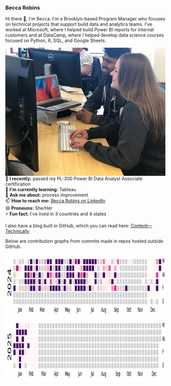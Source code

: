### Becca Robins

Hi there 👋, I'm Becca. I'm a Brooklyn-based Program Manager who focuses on technical projects that support build data and analytics teams. I've worked at Microsoft, where I helped build Power BI reports for internal customers and at DataCamp, where I helped develop data science courses focused on Python, R, SQL, and Google Sheets.

<img align="left" width="500" height="400" src="https://github.com/beccarobins/beccarobins/blob/main/becca_sumedh_instagram.png">
<!--
![Becca and her colleague, Sumedh, at DataCamp.](becca_sumedh_instagram.png)
-->

🔭 **I recently:** passed my PL-300 Power BI Data Analyst Associate certification <br>
🌱 **I'm currently learning:** Tableau <br>
💬 **Ask me about:** process improvement <br>
📫 **How to reach me:** [Becca Robins on LinkedIn](https://www.linkedin.com/in/beccarobins/) <br>
😄 **Pronouns:** She/Her <br>
⚡ **Fun fact:** I've lived in 3 countries and 4 states

I also have a blog built in GitHub, which you can read here: [Content&mdash;Technically](https://beccarobins.github.io)
<br>

Below are contribution graphs from commits made in repos hosted outside GitHub.
<!--
**beccarobins/beccarobins** is a ✨ _special_ ✨ repository because its `README.md` (this file) appears on your GitHub profile.

Here are some ideas to get you started:

- 🔭 I’m currently working on ...
- 🌱 I’m currently learning: ...
- 👯 I’m looking to collaborate on: ...
- 🤔 I’m looking for help with: ...
- 💬 Ask me about: ...
- 📫 How to reach me: ...
- 😄 Pronouns: ...
- ⚡ Fun fact: 
-->

<!--
<img align="center" width="1000" height="200" src="https://raw.githubusercontent.com/beccarobins/work-tools/blob/main/SMC/Commits%20in%20Azure%20repos%20-%202024.png">
-->
<img align="center" width="1000" height="200" src="https://github.com/beccarobins/beccarobins/blob/main/Commits in Azure repos - 2024.png">
<img align="center" width="1000" height="200" src="https://github.com/beccarobins/beccarobins/blob/main/Commits in Azure repos - 2025.png">

<!--
<img align="left" width="500" height="400" src="https://github.com/beccarobins/beccarobins/blob/main/becca_sumedh_instagram.png">
![Becca and her colleague, Sumedh, at DataCamp.](becca_sumedh_instagram.png)
-->
